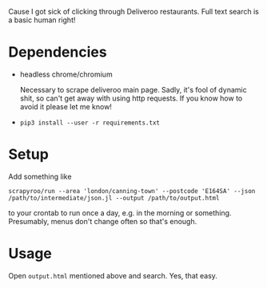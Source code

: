 Cause I got sick of clicking through Deliveroo restaurants. Full text search is a basic human right!

# Dependencies

* headless chrome/chromium
    
    Necessary to scrape deliveroo main page. Sadly, it's fool of dynamic shit, so can't get away with using http requests.
    If you know how to avoid it please let me know!

* `pip3 install --user -r requirements.txt`
    

# Setup

Add something like 

    scrapyroo/run --area 'london/canning-town' --postcode 'E164SA' --json /path/to/intermediate/json.jl --output /path/to/output.html
    
to your crontab to run once a day, e.g. in the morning or something. Presumably, menus don't change often so that's enough.

# Usage

Open `output.html` mentioned above and search. Yes, that easy.
